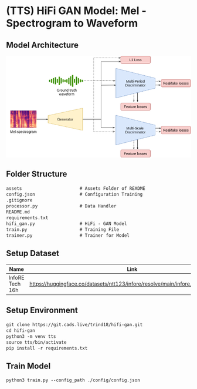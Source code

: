 # (TTS) HiFi GAN Model: Mel - Spectrogram to Waveform
## Model Architecture
<img src="./assets/model.png"/>

## Folder Structure
    assets                      # Assets Folder of README
    config.json                 # Configuration Training
    .gitignore
    processor.py                # Data Handler
    README.md
    requirements.txt
    hifi_gan.py                 # HiFi - GAN Model
    train.py                    # Training File
    trainer.py                  # Trainer for Model

## Setup Dataset
| Name    | Link |
| --------- | ------- |
| InfoRE Tech 16h     | https://huggingface.co/datasets/ntt123/infore/resolve/main/infore_16k_denoised.zip        |

## Setup Environment
```
git clone https://git.cads.live/trind18/hifi-gan.git
cd hifi-gan
python3 -m venv tts
source tts/bin/activate
pip install -r requirements.txt
```

## Train Model
```
python3 train.py --config_path ./config/config.json
```